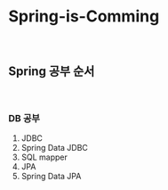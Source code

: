 # Spring-is-Comming

<br>

## Spring 공부 순서

<br>

### DB 공부

1. JDBC
2. Spring Data JDBC
3. SQL mapper
4. JPA
5. Spring Data JPA
